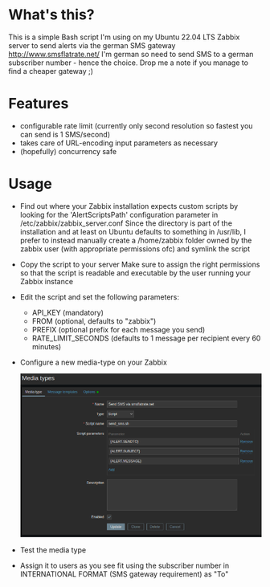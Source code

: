 # What's this?

This is a simple Bash script I'm using on my Ubuntu 22.04 LTS Zabbix server to send alerts via the german SMS gateway http://www.smsflatrate.net/
I'm german so need to send SMS to a german subscriber number - hence the choice. Drop me a note if you manage to find a cheaper gateway ;)

# Features

- configurable rate limit (currently only second resolution so fastest you can send is 1 SMS/second)
- takes care of URL-encoding input parameters as necessary
- (hopefully) concurrency safe

# Usage

- Find out where your Zabbix installation expects custom scripts by looking for the 'AlertScriptsPath' configuration parameter in /etc/zabbix/zabbix_server.conf
  Since the directory is part of the installation and at least on Ubuntu defaults to something in /usr/lib, I prefer to instead manually create a /home/zabbix folder owned by the
  zabbix user (with appropriate permissions ofc) and symlink the script
- Copy the script to your server
  Make sure to assign the right permissions so that the script is readable and executable by the user running your Zabbix instance
- Edit the script and set the following parameters:
  - API_KEY (mandatory)
  - FROM (optional, defaults to "zabbix")
  - PREFIX (optional prefix for each message you send)
  - RATE_LIMIT_SECONDS (defaults to 1 message per recipient every 60 minutes)
- Configure a new media-type on your Zabbix

  ![Zabbix Configuration](https://github.com/toby1984/send_sms/blob/master/zabbix_config.png?raw=true)
- Test the media type
- Assign it to users as you see fit using the subscriber number in INTERNATIONAL FORMAT (SMS gateway requirement) as "To"
